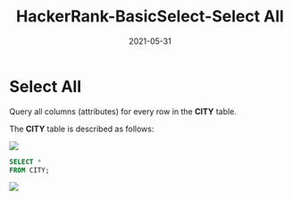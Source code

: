 ﻿---
title: HackerRank-BasicSelect-Select All

tags: 
  - sql  
categories: 
  - sql
date: '2021-05-31'

---

# Select All
Query all columns (attributes) for every row in the  **CITY**  table.

The  **CITY**  table is described as follows:

![](https://s3.amazonaws.com/hr-challenge-images/8137/1449729804-f21d187d0f-CITY.jpg)

```sql
SELECT *
FROM CITY;
```

![](https://i.imgur.com/JiU5iFQ.png)

